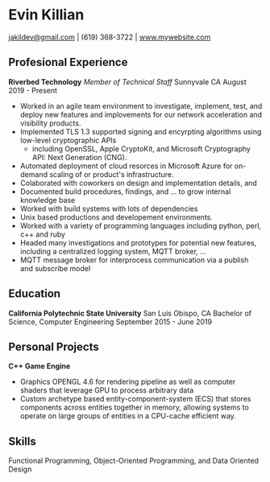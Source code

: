 # Evin Killian
jakildev@gmail.com | (619) 368-3722 | www.mywebsite.com

## Profesional Experience

**Riverbed Technology** *Member of Technical Staff*
Sunnyvale CA
August 2019 - Present
* Worked in an agile team environment to investigate, implement, test, and deploy new features and implovements for our network acceleration and visibility products.
* Implemented TLS 1.3 supported signing and encyrpting algorithms using low-level cryptographic APIs 
    * including OpenSSL, Apple CryptoKit, and Microsoft Cryptography API: Next Generation (CNG).
* Automated deployment of cloud resorces in Microsoft Azure for on-demand scaling of or product's infrastructure.
* Colaborated with coworkers on design and implementation details, and
* Documented build procedures, findings, and ... to grow internal knowledge base
* Worked with build systems with lots of dependencies
* Unix based productions and developement environments.
* Worked with a variety of programming languages including python, perl, c++ and ruby
* Headed many investigations and prototypes for potential new features, including a centralized logging system, MQTT broker, ...
* MQTT message broker for interprocess communication via a publish and subscribe model

## Education
**California Polytechnic State University**
San Luis Obispo, CA
Bachelor of Science, Computer Engineering
September 2015 - June 2019

## Personal Projects
**C++ Game Engine**
* Graphics OPENGL 4.6 for rendering pipeline as well as computer shaders that leverage GPU to process arbitrary data
* Custom archetype based entity-component-system (ECS) that stores components across entities together in memory, allowing systems to operate on large groups of entities in a CPU-cache efficient way.

## Skills
Functional Programming, Object-Oriented Programming, and Data Oriented Design